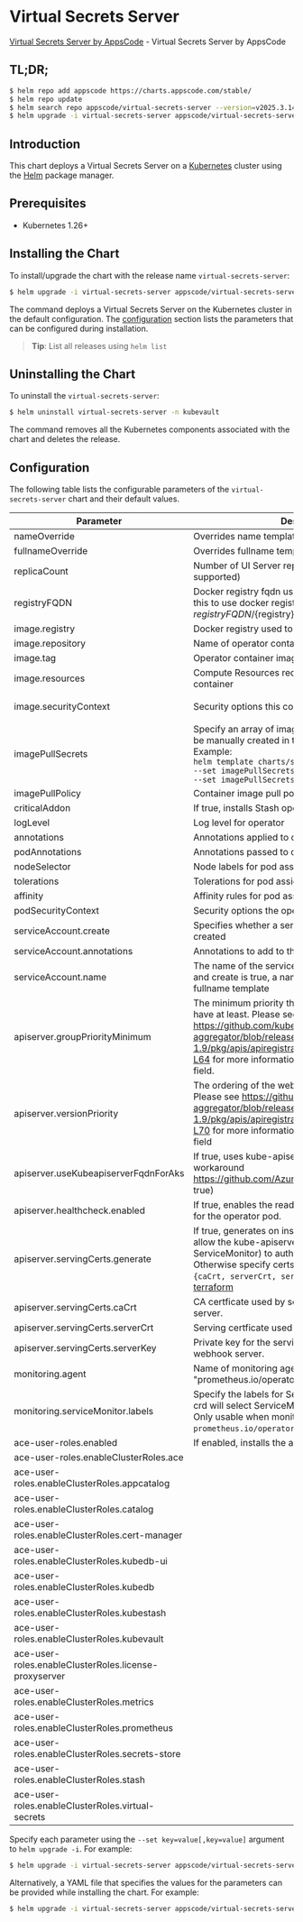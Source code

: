 # Virtual Secrets Server

[Virtual Secrets Server by AppsCode](https://github.com/virtual-secrets) - Virtual Secrets Server by AppsCode

## TL;DR;

```bash
$ helm repo add appscode https://charts.appscode.com/stable/
$ helm repo update
$ helm search repo appscode/virtual-secrets-server --version=v2025.3.14
$ helm upgrade -i virtual-secrets-server appscode/virtual-secrets-server -n kubevault --create-namespace --version=v2025.3.14
```

## Introduction

This chart deploys a Virtual Secrets Server on a [Kubernetes](http://kubernetes.io) cluster using the [Helm](https://helm.sh) package manager.

## Prerequisites

- Kubernetes 1.26+

## Installing the Chart

To install/upgrade the chart with the release name `virtual-secrets-server`:

```bash
$ helm upgrade -i virtual-secrets-server appscode/virtual-secrets-server -n kubevault --create-namespace --version=v2025.3.14
```

The command deploys a Virtual Secrets Server on the Kubernetes cluster in the default configuration. The [configuration](#configuration) section lists the parameters that can be configured during installation.

> **Tip**: List all releases using `helm list`

## Uninstalling the Chart

To uninstall the `virtual-secrets-server`:

```bash
$ helm uninstall virtual-secrets-server -n kubevault
```

The command removes all the Kubernetes components associated with the chart and deletes the release.

## Configuration

The following table lists the configurable parameters of the `virtual-secrets-server` chart and their default values.

|                       Parameter                       |                                                                                                                                                                          Description                                                                                                                                                                          |                                                                                            Default                                                                                             |
|-------------------------------------------------------|---------------------------------------------------------------------------------------------------------------------------------------------------------------------------------------------------------------------------------------------------------------------------------------------------------------------------------------------------------------|------------------------------------------------------------------------------------------------------------------------------------------------------------------------------------------------|
| nameOverride                                          | Overrides name template                                                                                                                                                                                                                                                                                                                                       | <code>""</code>                                                                                                                                                                                |
| fullnameOverride                                      | Overrides fullname template                                                                                                                                                                                                                                                                                                                                   | <code>""</code>                                                                                                                                                                                |
| replicaCount                                          | Number of UI Server replicas to create (only 1 is supported)                                                                                                                                                                                                                                                                                                  | <code>1</code>                                                                                                                                                                                 |
| registryFQDN                                          | Docker registry fqdn used to pull docker images Set this to use docker registry hosted at ${registryFQDN}/${registry}/${image}                                                                                                                                                                                                                                | <code>ghcr.io</code>                                                                                                                                                                           |
| image.registry                                        | Docker registry used to pull operator image                                                                                                                                                                                                                                                                                                                   | <code>appscode</code>                                                                                                                                                                          |
| image.repository                                      | Name of operator container image                                                                                                                                                                                                                                                                                                                              | <code>virtual-secrets-server</code>                                                                                                                                                            |
| image.tag                                             | Operator container image tag                                                                                                                                                                                                                                                                                                                                  | <code>""</code>                                                                                                                                                                                |
| image.resources                                       | Compute Resources required by the operator container                                                                                                                                                                                                                                                                                                          | <code>{}</code>                                                                                                                                                                                |
| image.securityContext                                 | Security options this container should run with                                                                                                                                                                                                                                                                                                               | <code>{"allowPrivilegeEscalation":false,"capabilities":{"drop":["ALL"]},"readOnlyRootFilesystem":true,"runAsNonRoot":true,"runAsUser":65534,"seccompProfile":{"type":"RuntimeDefault"}}</code> |
| imagePullSecrets                                      | Specify an array of imagePullSecrets. Secrets must be manually created in the namespace. <br> Example: <br> `helm template charts/stash \` <br> `--set imagePullSecrets[0].name=sec0 \` <br> `--set imagePullSecrets[1].name=sec1`                                                                                                                            | <code>[]</code>                                                                                                                                                                                |
| imagePullPolicy                                       | Container image pull policy                                                                                                                                                                                                                                                                                                                                   | <code>Always</code>                                                                                                                                                                            |
| criticalAddon                                         | If true, installs Stash operator as critical addon                                                                                                                                                                                                                                                                                                            | <code>false</code>                                                                                                                                                                             |
| logLevel                                              | Log level for operator                                                                                                                                                                                                                                                                                                                                        | <code>3</code>                                                                                                                                                                                 |
| annotations                                           | Annotations applied to operator deployment                                                                                                                                                                                                                                                                                                                    | <code>{}</code>                                                                                                                                                                                |
| podAnnotations                                        | Annotations passed to operator pod(s).                                                                                                                                                                                                                                                                                                                        | <code>{}</code>                                                                                                                                                                                |
| nodeSelector                                          | Node labels for pod assignment                                                                                                                                                                                                                                                                                                                                | <code>{}</code>                                                                                                                                                                                |
| tolerations                                           | Tolerations for pod assignment                                                                                                                                                                                                                                                                                                                                | <code>[]</code>                                                                                                                                                                                |
| affinity                                              | Affinity rules for pod assignment                                                                                                                                                                                                                                                                                                                             | <code>{}</code>                                                                                                                                                                                |
| podSecurityContext                                    | Security options the operator pod should run with.                                                                                                                                                                                                                                                                                                            | <code>{"fsGroup":65535}</code>                                                                                                                                                                 |
| serviceAccount.create                                 | Specifies whether a service account should be created                                                                                                                                                                                                                                                                                                         | <code>true</code>                                                                                                                                                                              |
| serviceAccount.annotations                            | Annotations to add to the service account                                                                                                                                                                                                                                                                                                                     | <code>{}</code>                                                                                                                                                                                |
| serviceAccount.name                                   | The name of the service account to use. If not set and create is true, a name is generated using the fullname template                                                                                                                                                                                                                                        | <code></code>                                                                                                                                                                                  |
| apiserver.groupPriorityMinimum                        | The minimum priority the webhook api group should have at least. Please see https://github.com/kubernetes/kube-aggregator/blob/release-1.9/pkg/apis/apiregistration/v1beta1/types.go#L58-L64 for more information on proper values of this field.                                                                                                             | <code>10000</code>                                                                                                                                                                             |
| apiserver.versionPriority                             | The ordering of the webhook api inside of the group. Please see https://github.com/kubernetes/kube-aggregator/blob/release-1.9/pkg/apis/apiregistration/v1beta1/types.go#L66-L70 for more information on proper values of this field                                                                                                                          | <code>15</code>                                                                                                                                                                                |
| apiserver.useKubeapiserverFqdnForAks                  | If true, uses kube-apiserver FQDN for AKS cluster to workaround https://github.com/Azure/AKS/issues/522 (default true)                                                                                                                                                                                                                                        | <code>true</code>                                                                                                                                                                              |
| apiserver.healthcheck.enabled                         | If true, enables the readiness and liveliness probes for the operator pod.                                                                                                                                                                                                                                                                                    | <code>false</code>                                                                                                                                                                             |
| apiserver.servingCerts.generate                       | If true, generates on install/upgrade the certs that allow the kube-apiserver (and potentially ServiceMonitor) to authenticate operators pods. Otherwise specify certs in `apiserver.servingCerts.{caCrt, serverCrt, serverKey}`. See also: [example terraform](https://github.com/kubeops/installer/blob/master/charts/virtual-secrets/example-terraform.tf) | <code>true</code>                                                                                                                                                                              |
| apiserver.servingCerts.caCrt                          | CA certficate used by serving certificate of webhook server.                                                                                                                                                                                                                                                                                                  | <code>""</code>                                                                                                                                                                                |
| apiserver.servingCerts.serverCrt                      | Serving certficate used by webhook server.                                                                                                                                                                                                                                                                                                                    | <code>""</code>                                                                                                                                                                                |
| apiserver.servingCerts.serverKey                      | Private key for the serving certificate used by webhook server.                                                                                                                                                                                                                                                                                               | <code>""</code>                                                                                                                                                                                |
| monitoring.agent                                      | Name of monitoring agent (one of "prometheus.io", "prometheus.io/operator", "prometheus.io/builtin")                                                                                                                                                                                                                                                          | <code>""</code>                                                                                                                                                                                |
| monitoring.serviceMonitor.labels                      | Specify the labels for ServiceMonitor. Prometheus crd will select ServiceMonitor using these labels. Only usable when monitoring agent is `prometheus.io/operator`.                                                                                                                                                                                           | <code>{}</code>                                                                                                                                                                                |
| ace-user-roles.enabled                                | If enabled, installs the ace-user-roles chart                                                                                                                                                                                                                                                                                                                 | <code>true</code>                                                                                                                                                                              |
| ace-user-roles.enableClusterRoles.ace                 |                                                                                                                                                                                                                                                                                                                                                               | <code>false</code>                                                                                                                                                                             |
| ace-user-roles.enableClusterRoles.appcatalog          |                                                                                                                                                                                                                                                                                                                                                               | <code>false</code>                                                                                                                                                                             |
| ace-user-roles.enableClusterRoles.catalog             |                                                                                                                                                                                                                                                                                                                                                               | <code>false</code>                                                                                                                                                                             |
| ace-user-roles.enableClusterRoles.cert-manager        |                                                                                                                                                                                                                                                                                                                                                               | <code>false</code>                                                                                                                                                                             |
| ace-user-roles.enableClusterRoles.kubedb-ui           |                                                                                                                                                                                                                                                                                                                                                               | <code>false</code>                                                                                                                                                                             |
| ace-user-roles.enableClusterRoles.kubedb              |                                                                                                                                                                                                                                                                                                                                                               | <code>false</code>                                                                                                                                                                             |
| ace-user-roles.enableClusterRoles.kubestash           |                                                                                                                                                                                                                                                                                                                                                               | <code>false</code>                                                                                                                                                                             |
| ace-user-roles.enableClusterRoles.kubevault           |                                                                                                                                                                                                                                                                                                                                                               | <code>false</code>                                                                                                                                                                             |
| ace-user-roles.enableClusterRoles.license-proxyserver |                                                                                                                                                                                                                                                                                                                                                               | <code>false</code>                                                                                                                                                                             |
| ace-user-roles.enableClusterRoles.metrics             |                                                                                                                                                                                                                                                                                                                                                               | <code>false</code>                                                                                                                                                                             |
| ace-user-roles.enableClusterRoles.prometheus          |                                                                                                                                                                                                                                                                                                                                                               | <code>false</code>                                                                                                                                                                             |
| ace-user-roles.enableClusterRoles.secrets-store       |                                                                                                                                                                                                                                                                                                                                                               | <code>true</code>                                                                                                                                                                              |
| ace-user-roles.enableClusterRoles.stash               |                                                                                                                                                                                                                                                                                                                                                               | <code>false</code>                                                                                                                                                                             |
| ace-user-roles.enableClusterRoles.virtual-secrets     |                                                                                                                                                                                                                                                                                                                                                               | <code>true</code>                                                                                                                                                                              |


Specify each parameter using the `--set key=value[,key=value]` argument to `helm upgrade -i`. For example:

```bash
$ helm upgrade -i virtual-secrets-server appscode/virtual-secrets-server -n kubevault --create-namespace --version=v2025.3.14 --set replicaCount=1
```

Alternatively, a YAML file that specifies the values for the parameters can be provided while
installing the chart. For example:

```bash
$ helm upgrade -i virtual-secrets-server appscode/virtual-secrets-server -n kubevault --create-namespace --version=v2025.3.14 --values values.yaml
```
